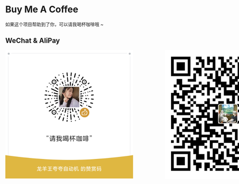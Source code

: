 # Buy Me A Coffee
如果这个项目帮助到了你，可以请我喝杯咖啡哦 ~

## WeChat & AliPay
<div style="display: flex; gap: 100px; align-items: center">
  <img src="../.vuepress/public/images/wechatdenote.png" alt="WeChat" width="400px">
  <img src="../.vuepress/public/images/alipaydenote.jpg" alt="AliPay" width="400px">
</div>